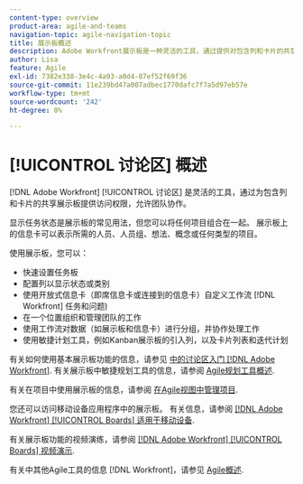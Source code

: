 ```yaml
---
content-type: overview
product-area: agile-and-teams
navigation-topic: agile-navigation-topic
title: 展示板概述
description: Adobe Workfront展示板是一种灵活的工具，通过提供对包含列和卡片的共享展示板的访问，允许团队协作。
author: Lisa
feature: Agile
exl-id: 7382e338-3e4c-4a93-a0d4-87ef52f69f36
source-git-commit: 11e239bd47a007adbec1770dafc7f7a5d97eb57e
workflow-type: tm+mt
source-wordcount: '242'
ht-degree: 0%

---
```


# [!UICONTROL 讨论区] 概述

[!DNL Adobe Workfront] [!UICONTROL 讨论区] 是灵活的工具，通过为包含列和卡片的共享展示板提供访问权限，允许团队协作。

显示任务状态是展示板的常见用法，但您可以将任何项目组合在一起。 展示板上的信息卡可以表示所需的人员、人员组、想法、概念或任何类型的项目。

使用展示板，您可以：

* 快速设置任务板
* 配置列以显示状态或类别
* 使用开放式信息卡（即席信息卡或连接到的信息卡）自定义工作流 [!DNL Workfront] 任务和问题)
* 在一个位置组织和管理团队的工作
* 使用工作流对数据（如展示板和信息卡）进行分组，并协作处理工作
* 使用敏捷计划工具，例如Kanban展示板的引入列，以及卡片列表和迭代计划

有关如何使用基本展示板功能的信息，请参见 [中的讨论区入门 [!DNL Adobe Workfront]](../agile/get-started-with-boards/get-started-with-boards.md). 有关展示板中敏捷规划工具的信息，请参阅 [Agile规划工具概述](/help/quicksilver/agile/use-boards-agile-planning-tools/agile-planning-tools-overview.md).

有关在项目中使用展示板的信息，请参阅 [在Agile视图中管理项目](/help/quicksilver/manage-work/projects/manage-projects/manage-projects-in-agile-view.md).

您还可以访问移动设备应用程序中的展示板。 有关信息，请参阅 [[!DNL Adobe Workfront] [!UICONTROL Boards] 适用于移动设备](/help/quicksilver/workfront-basics/mobile-apps/using-the-workfront-mobile-app/mobile-boards.md).

有关展示板功能的视频演练，请参阅 [[!DNL Adobe Workfront] [!UICONTROL Boards] 视频演示](/help/quicksilver/agile/get-started-with-boards/boards-video-demonstrations.md).

有关中其他Agile工具的信息 [!DNL Workfront]，请参见 [Agile概述](../agile/agile-overview.md).

